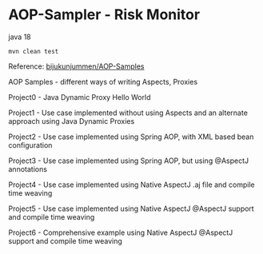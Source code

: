 AOP-Sampler - Risk Monitor
===========

java 18
```
mvn clean test

```





Reference: [bijukunjummen/AOP-Samples](https://github.com/bijukunjummen/AOP-Samples)

AOP Samples - different ways of writing Aspects, Proxies

Project0 - Java Dynamic Proxy Hello World

Project1 - Use case implemented without using Aspects and an alternate approach using Java Dynamic Proxies

Project2 - Use case implemented using Spring AOP, with XML based bean configuration

Project3 - Use case implemented using Spring AOP, but using @AspectJ annotations

Project4 - Use case implemented using Native AspectJ .aj file and compile time weaving

Project5 - Use case implemented using Native AspectJ @AspectJ support and compile time weaving

Project6 - Comprehensive example using Native AspectJ @AspectJ support and compile time weaving
